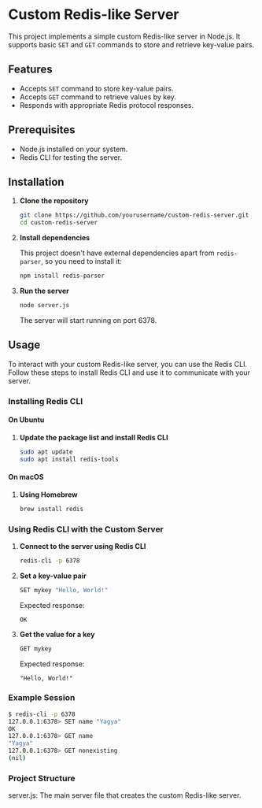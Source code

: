 # Custom Redis-like Server

This project implements a simple custom Redis-like server in Node.js. It supports basic `SET` and `GET` commands to store and retrieve key-value pairs.

## Features

- Accepts `SET` command to store key-value pairs.
- Accepts `GET` command to retrieve values by key.
- Responds with appropriate Redis protocol responses.

## Prerequisites

- Node.js installed on your system.
- Redis CLI for testing the server.

## Installation

1. **Clone the repository**

    ```bash
    git clone https://github.com/yourusername/custom-redis-server.git
    cd custom-redis-server
    ```

2. **Install dependencies**

    This project doesn't have external dependencies apart from `redis-parser`, so you need to install it:

    ```bash
    npm install redis-parser
    ```

3. **Run the server**

    ```bash
    node server.js
    ```

    The server will start running on port 6378.

## Usage

To interact with your custom Redis-like server, you can use the Redis CLI. Follow these steps to install Redis CLI and use it to communicate with your server.

### Installing Redis CLI

#### On Ubuntu

1. **Update the package list and install Redis CLI**

    ```bash
    sudo apt update
    sudo apt install redis-tools
    ```

#### On macOS

1. **Using Homebrew**

    ```bash
    brew install redis
    ```

### Using Redis CLI with the Custom Server

1. **Connect to the server using Redis CLI**

    ```bash
    redis-cli -p 6378
    ```

2. **Set a key-value pair**

    ```bash
    SET mykey "Hello, World!"
    ```

    Expected response:

    ```
    OK
    ```

3. **Get the value for a key**

    ```bash
    GET mykey
    ```

    Expected response:

    ```
    "Hello, World!"
    ```

### Example Session

```bash
$ redis-cli -p 6378
127.0.0.1:6378> SET name "Yagya"
OK
127.0.0.1:6378> GET name
"Yagya"
127.0.0.1:6378> GET nonexisting
(nil)
```
### Project Structure

server.js: The main server file that creates the custom Redis-like server.


